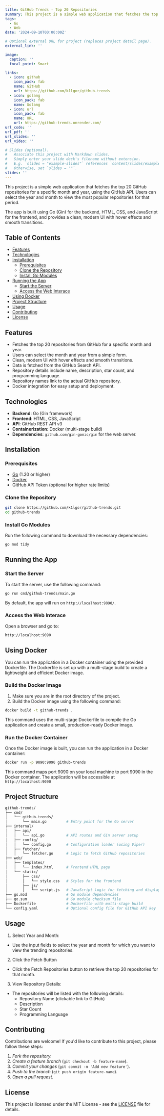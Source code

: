 ```yaml
---
title: GitHub Trends - Top 20 Repositories
summary: This project is a simple web application that fetches the top 20 GitHub repositories for a specific month and year, using the GitHub API. Users can select the year and month to view the most popular repositories for that period.
tags:
  - Go
  - Web
date: '2024-09-10T00:00:00Z'

# Optional external URL for project (replaces project detail page).
external_link: ''

image:
  caption: ''
  focal_point: Smart

links:
  - icon: github
    icon_pack: fab
    name: GitHub
    url: https://github.com/k1lgor/github-trends
  - icon: golang
    icon_pack: fab
    name: Golang
  - icon: url
    icon_pack: fab
    name: URL
    url: https://github-trends.onrender.com/
url_code: ''
url_pdf: ''
url_slides: ''
url_video: ''

# Slides (optional).
#   Associate this project with Markdown slides.
#   Simply enter your slide deck's filename without extension.
#   E.g. `slides = "example-slides"` references `content/slides/example-slides.md`.
#   Otherwise, set `slides = ""`.
slides: ''
---
```


This project is a simple web application that fetches the top 20 GitHub repositories for a specific month and year, using the GitHub API. Users can select the year and month to view the most popular repositories for that period.

The app is built using Go (Gin) for the backend, HTML, CSS, and JavaScript for the frontend, and provides a clean, modern UI with hover effects and smooth transitions.

## Table of Contents

- [Features](#features)
- [Technologies](#technologies)
- [Installation](#installation)
  - [Prerequisites](#prerequisites)
  - [Clone the Repository](#clone-the-repository)
  - [Install Go Modules](#install-go-modules)
- [Running the App](#running-the-app)
  - [Start the Server](#start-the-server)
  - [Access the Web Interace](#access-the-web-interace)
- [Using Docker](#using-docker)
- [Project Structure](#project-structure)
- [Usage](#usage)
- [Contributing](#contributing)
- [License](#license)

## Features

- Fetches the top 20 repositories from GitHub for a specific month and year.
- Users can select the month and year from a simple form.
- Clean, modern UI with hover effects and smooth transitions.
- Data is fetched from the GitHub Search API.
- Repository details include name, description, star count, and programming language.
- Repository names link to the actual GitHub repository.
- Docker integration for easy setup and deployment.

## Technologies

- **Backend**: Go (Gin framework)
- **Frontend**: HTML, CSS, JavaScript
- **API**: GitHub REST API v3
- **Containerization**: Docker (multi-stage build)
- **Dependencies**: `github.com/gin-gonic/gin` for the web server.

## Installation

### Prerequisites

- [Go](https://golang.org/dl/) (1.20 or higher)
- [Docker](https://www.docker.com/)
- GitHub API Token (optional for higher rate limits)

### Clone the Repository

```bash
git clone https://github.com/k1lgor/github-trends.git
cd github-trends
```

### Install Go Modules

Run the following command to download the necessary dependencies:

```bash
go mod tidy
```

## Running the App

### Start the Server

To start the server, use the following command:

```bash
go run cmd/github-trends/main.go
```

By default, the app will run on `http://localhost:9090/`.

### Access the Web Interace

Open a browser and go to:

```bash
http://localhost:9090
```

## Using Docker

You can run the application in a Docker container using the provided Dockerfile. The Dockerfile is set up with a multi-stage build to create a lightweight and efficient Docker image.

### Build the Docker Image

1. Make sure you are in the root directory of the project.
2. Build the Docker image using the following command:

```bash
docker build -t github-trends .
```

This command uses the multi-stage Dockerfile to compile the Go application and create a small, production-ready Docker image.

### Run the Docker Container

Once the Docker image is built, you can run the application in a Docker container:

```bash
docker run -p 9090:9090 github-trends
```

This command maps port 9090 on your local machine to port 9090 in the Docker container. The application will be accessible at `http://localhost:9090`

## Project Structure

```bash
github-trends/
├── cmd/
│   └── github-trends/
│       └── main.go         # Entry point for the Go server
├── internal/
│   ├── api/
│   │   └── api.go          # API routes and Gin server setup
│   ├── config/
│   │   └── config.go       # Configuration loader (using Viper)
│   ├── fetcher/
│   │   └── fetcher.go      # Logic to fetch GitHub repositories
├── web/
│   ├── templates/
│   │   └── index.html      # Frontend HTML page
│   └── static/
│       ├── css/
│       │   └── style.css   # Styles for the frontend
│       ├── js/
│       │   └── script.js   # JavaScript logic for fetching and displaying repos
├── go.mod                  # Go module dependencies
├── go.sum                  # Go module checksum file
├── Dockerfile              # Dockerfile with multi-stage build
└── config.yaml             # Optional config file for GitHub API key
```

## Usage

1. Select Year and Month:

- Use the input fields to select the year and month for which you want to view the trending repositories.

2. Click the Fetch Button

- Click the Fetch Repositories button to retrieve the top 20 repositories for that month.

3. View Repository Details:

- The repositories will be listed with the following details:
  - Repository Name (clickable link to GitHub)
  - Description
  - Star Count
  - Programming Language

## Contributing

Contributions are welcome! If you'd like to contribute to this project, please follow these steps:

1. *Fork the repository.*
2. *Create a feature branch* (`git checkout -b feature-name`).
3. *Commit your changes* (`git commit -m 'Add new feature'`).
4. *Push to the branch* (`git push origin feature-name`).
5. *Open a pull request.*

## License

This project is licensed under the MIT License - see the [LICENSE](./LICENSE) file for details.
